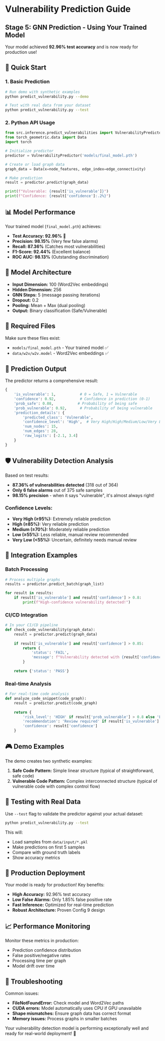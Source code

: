 # Vulnerability Prediction Guide

## Stage 5: GNN Prediction - Using Your Trained Model

Your model achieved **92.96% test accuracy** and is now ready for production use!

## 🚀 Quick Start

### 1. Basic Prediction
```bash
# Run demo with synthetic examples
python predict_vulnerability.py --demo

# Test with real data from your dataset
python predict_vulnerability.py --test
```

### 2. Python API Usage
```python
from src.inference.predict_vulnerabilities import VulnerabilityPredictor
from torch_geometric.data import Data
import torch

# Initialize predictor
predictor = VulnerabilityPredictor('models/final_model.pth')

# Create or load graph data
graph_data = Data(x=node_features, edge_index=edge_connectivity)

# Make prediction
result = predictor.predict(graph_data)

print(f"Vulnerable: {result['is_vulnerable']}")
print(f"Confidence: {result['confidence']:.2%}")
```

## 📊 Model Performance

Your trained model (`final_model.pth`) achieves:

- **Test Accuracy: 92.96%** 🎉
- **Precision: 98.15%** (Very few false alarms)
- **Recall: 87.36%** (Catches most vulnerabilities)
- **F1-Score: 92.44%** (Excellent balance)
- **ROC AUC: 98.13%** (Outstanding discrimination)

## 🔧 Model Architecture

- **Input Dimension:** 100 (Word2Vec embeddings)
- **Hidden Dimension:** 256
- **GNN Steps:** 5 (message passing iterations)
- **Dropout:** 0.2
- **Pooling:** Mean + Max (dual pooling)
- **Output:** Binary classification (Safe/Vulnerable)

## 📁 Required Files

Make sure these files exist:
- `models/final_model.pth` - Your trained model ✅
- `data/w2v/w2v.model` - Word2Vec embeddings ✅

## 🎯 Prediction Output

The predictor returns a comprehensive result:

```python
{
    'is_vulnerable': 1,           # 0 = Safe, 1 = Vulnerable
    'confidence': 0.92,           # Confidence in prediction (0-1)
    'prob_safe': 0.08,           # Probability of being safe
    'prob_vulnerable': 0.92,      # Probability of being vulnerable
    'prediction_details': {
        'predicted_class': 'Vulnerable',
        'confidence_level': 'High',  # Very High/High/Medium/Low/Very Low
        'num_nodes': 15,
        'num_edges': 28,
        'raw_logits': [-2.1, 3.4]
    }
}
```

## 🛡️ Vulnerability Detection Analysis

Based on test results:

- **87.36% of vulnerabilities detected** (318 out of 364)
- **Only 6 false alarms** out of 375 safe samples
- **98.15% precision** - when it says "vulnerable", it's almost always right!

### Confidence Levels:
- **Very High (≥95%):** Extremely reliable prediction
- **High (≥85%):** Very reliable prediction  
- **Medium (≥70%):** Moderately reliable prediction
- **Low (≥55%):** Less reliable, manual review recommended
- **Very Low (<55%):** Uncertain, definitely needs manual review

## 🔄 Integration Examples

### Batch Processing
```python
# Process multiple graphs
results = predictor.predict_batch(graph_list)

for result in results:
    if result['is_vulnerable'] and result['confidence'] > 0.8:
        print(f"High-confidence vulnerability detected!")
```

### CI/CD Integration
```python
# In your CI/CD pipeline
def check_code_vulnerability(graph_data):
    result = predictor.predict(graph_data)
    
    if result['is_vulnerable'] and result['confidence'] > 0.85:
        return {
            'status': 'FAIL',
            'message': f"Vulnerability detected with {result['confidence']:.1%} confidence"
        }
    
    return {'status': 'PASS'}
```

### Real-time Analysis
```python
# For real-time code analysis
def analyze_code_snippet(code_graph):
    result = predictor.predict(code_graph)
    
    return {
        'risk_level': 'HIGH' if result['prob_vulnerable'] > 0.8 else 'LOW',
        'recommendation': 'Review required' if result['is_vulnerable'] else 'Looks safe',
        'confidence': result['confidence']
    }
```

## 🎮 Demo Examples

The demo creates two synthetic examples:

1. **Safe Code Pattern:** Simple linear structure (typical of straightforward, safe code)
2. **Vulnerable Code Pattern:** Complex interconnected structure (typical of vulnerable code with complex control flow)

## 🧪 Testing with Real Data

Use `--test` flag to validate the predictor against your actual dataset:

```bash
python predict_vulnerability.py --test
```

This will:
- Load samples from `data/input/*.pkl`
- Make predictions on first 5 samples
- Compare with ground truth labels
- Show accuracy metrics

## 🚀 Production Deployment

Your model is ready for production! Key benefits:

- **High Accuracy:** 92.96% test accuracy
- **Low False Alarms:** Only 1.85% false positive rate
- **Fast Inference:** Optimized for real-time prediction
- **Robust Architecture:** Proven Config 9 design

## 📈 Performance Monitoring

Monitor these metrics in production:
- Prediction confidence distribution
- False positive/negative rates
- Processing time per graph
- Model drift over time

## 🔧 Troubleshooting

Common issues:
- **FileNotFoundError:** Check model and Word2Vec paths
- **CUDA errors:** Model automatically uses CPU if GPU unavailable
- **Shape mismatches:** Ensure graph data has correct format
- **Memory issues:** Process graphs in smaller batches

Your vulnerability detection model is performing exceptionally well and ready for real-world deployment! 🎉